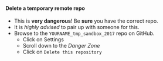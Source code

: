 
#### Delete a temporary remote repo

* This is **very dangerous**! Be **sure** you have the correct repo.
* It is _highly advised_ to pair up with someone for this.
* Browse to the `YOURNAME_tmp_sandbox_2017` repo on GitHub.
    * Click on Settings
    * Scroll down to the *Danger Zone*
    * Click on `Delete this repository` 

